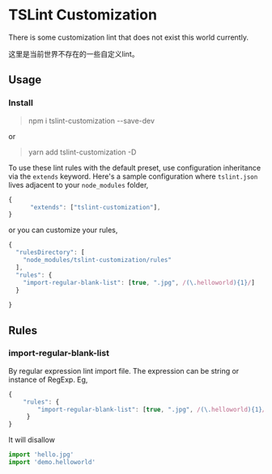 # TSLint Customization


There is some customization lint that does not exist this world currently.

这里是当前世界不存在的一些自定义lint。



## Usage 



### Install 

> npm i tslint-customization --save-dev 

or 

> yarn add tslint-customization -D




To use these lint rules with the default preset, use configuration inheritance via the `extends` keyword. Here's a sample configuration where `tslint.json` lives adjacent to your `node_modules` folder,



```javascript
{
      "extends": ["tslint-customization"],
}
```



or you can customize your rules, 



```javascript
{
  "rulesDirectory": [
    "node_modules/tslint-customization/rules"
  ],
  "rules": {
    "import-regular-blank-list": [true, ".jpg", /(\.helloworld){1}/]
  }
  
}
```





## Rules



### import-regular-blank-list



By regular expression lint import file. The  expression can be string or instance of RegExp. Eg,



```javascript
{
	"rules": {
    	"import-regular-blank-list": [true, ".jpg", /(\.helloworld){1}/]
 	 }
}
```

It  will disallow 



``` javascript
import 'hello.jpg'
import 'demo.helloworld'
```



